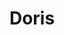 ---
title: Doris
date: 
draft: false

# descripcion
description : Aros pasantes colgantes en plata 925 y cristal microcubic. Línea premium.

materials: Plata 925

color: 

dimensions: Largo 3,50 cm x 2,00 cm 

code: 01-01-1153

type: "Aros"

categories: []

price: $17.180,00

price_eftvo: $14.600,00

# Images
# first image will be shown in the product page
images:
  # - image: "images/path_to_image"
  # La ubicacion de las imagenes es imagenes/Aros/Aros.Colgantes/01-01-1153-doris
  - image: "./images/aros/colgantes/01-01-1153-doris_a.jpg"
  - image: "./images/aros/colgantes/01-01-1153-doris_b.jpg"
---